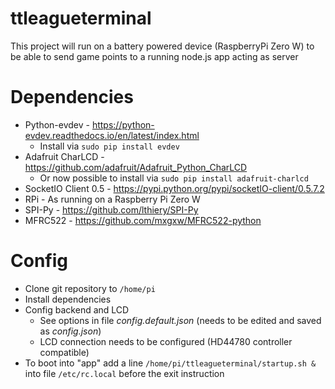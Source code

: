# ttleagueterminal
This project will run on a battery powered device (RaspberryPi Zero W)
to be able to send game points to a running node.js app acting as server

# Dependencies
* Python-evdev - https://python-evdev.readthedocs.io/en/latest/index.html
  * Install via ``sudo pip install evdev``
* Adafruit CharLCD - https://github.com/adafruit/Adafruit_Python_CharLCD
  * Or now possible to install via ``sudo pip install adafruit-charlcd``
* SocketIO Client 0.5 - https://pypi.python.org/pypi/socketIO-client/0.5.7.2
* RPi - As running on a Raspberry Pi Zero W
* SPI-Py - https://github.com/lthiery/SPI-Py
* MFRC522 - https://github.com/mxgxw/MFRC522-python

# Config 
* Clone git repository to ``/home/pi``
* Install dependencies
* Config backend and LCD
  * See options in file _config.default.json_ (needs to be edited and saved as _config.json_)
  * LCD connection needs to be configured (HD44780 controller compatible)
* To boot into "app" add a line ``/home/pi/ttleagueterminal/startup.sh &`` into file ``/etc/rc.local`` before the exit instruction
